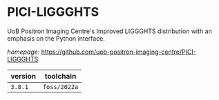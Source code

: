 # PICI-LIGGGHTS

UoB Positron Imaging Centre's Improved LIGGGHTS distribution with  an emphasis on the Python interface.

*homepage*: <https://github.com/uob-positron-imaging-centre/PICI-LIGGGHTS>

version | toolchain
--------|----------
``3.8.1`` | ``foss/2022a``
